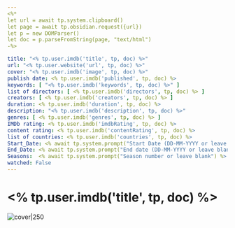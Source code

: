 ```yaml
---
<%*
let url = await tp.system.clipboard()
let page = await tp.obsidian.request({url})
let p = new DOMParser()
let doc = p.parseFromString(page, "text/html")
-%>

title: "<% tp.user.imdb('title', tp, doc) %>"
url: "<% tp.user.website('url', tp, doc) %>"
cover: "<% tp.user.imdb('image', tp, doc) %>"
publish date: <% tp.user.imdb('published', tp, doc) %>
keywords: [ "<% tp.user.imdb('keywords', tp, doc) %>" ]
list of directors: [ <% tp.user.imdb('directors', tp, doc) %> ]
creators: [ <% tp.user.imdb('creators', tp, doc) %> ]
duration: <% tp.user.imdb('duration', tp, doc) %>
description: "<% tp.user.imdb('description', tp, doc) %>"
genres: [ <% tp.user.imdb('genres', tp, doc) %> ]
IMDb rating: <% tp.user.imdb('imdbRating', tp, doc) %>
content rating: <% tp.user.imdb('contentRating', tp, doc) %>
list of countries: <% tp.user.imdb('countries', tp, doc) %>
Start_Date: <% await tp.system.prompt("Start Date (DD-MM-YYYY or leave blank)") %>
End_Date: <% await tp.system.prompt("End date (DD-MM-YYYY or leave blank)") %>
Seasons:  <% await tp.system.prompt("Season number or leave blank") %>
watched: False
---
```



# <% tp.user.imdb('title', tp, doc) %>

![cover|250](<% tp.user.imdb('image', tp, doc) %>)